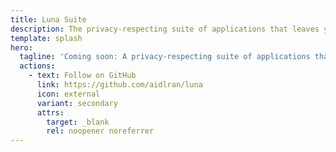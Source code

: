 ```yaml
---
title: Luna Suite
description: The privacy-respecting suite of applications that leaves you with ultimate control of your data.
template: splash
hero:
  tagline: 'Coming soon: A privacy-respecting suite of applications that leaves you with ultimate control of your data.'
  actions:
    - text: Follow on GitHub
      link: https://github.com/aidlran/luna
      icon: external
      variant: secondary
      attrs:
        target: _blank
        rel: noopener noreferrer
---
```

